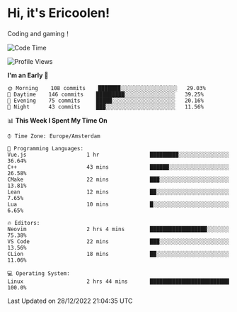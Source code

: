 # Hi, it's Ericoolen!
Coding and gaming！

<!--START_SECTION:waka-->
![Code Time](http://img.shields.io/badge/Code%20Time-590%20hrs%2011%20mins-blue)

![Profile Views](http://img.shields.io/badge/Profile%20Views-4-blue)

**I'm an Early 🐤** 

```text
🌞 Morning    108 commits    ███████░░░░░░░░░░░░░░░░░░   29.03% 
🌆 Daytime    146 commits    █████████░░░░░░░░░░░░░░░░   39.25% 
🌃 Evening    75 commits     █████░░░░░░░░░░░░░░░░░░░░   20.16% 
🌙 Night      43 commits     ███░░░░░░░░░░░░░░░░░░░░░░   11.56%

```


📊 **This Week I Spent My Time On** 

```text
⌚︎ Time Zone: Europe/Amsterdam

💬 Programming Languages: 
Vue.js                   1 hr                █████████░░░░░░░░░░░░░░░░   36.64% 
C++                      43 mins             ██████░░░░░░░░░░░░░░░░░░░   26.58% 
CMake                    22 mins             ███░░░░░░░░░░░░░░░░░░░░░░   13.81% 
Lean                     12 mins             ██░░░░░░░░░░░░░░░░░░░░░░░   7.65% 
Lua                      10 mins             █░░░░░░░░░░░░░░░░░░░░░░░░   6.65%

🔥 Editors: 
Neovim                   2 hrs 4 mins        ██████████████████░░░░░░░   75.38% 
VS Code                  22 mins             ███░░░░░░░░░░░░░░░░░░░░░░   13.56% 
CLion                    18 mins             ██░░░░░░░░░░░░░░░░░░░░░░░   11.06%

💻 Operating System: 
Linux                    2 hrs 44 mins       █████████████████████████   100.0%

```


 Last Updated on 28/12/2022 21:04:35 UTC
<!--END_SECTION:waka-->

